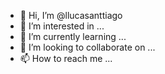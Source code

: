 - 👋 Hi, I’m @llucasanttiago
- 👀 I’m interested in ...
- 🌱 I’m currently learning ...
- 💞️ I’m looking to collaborate on ...
- 📫 How to reach me ...

<!---
llucasanttiago/llucasanttiago is a ✨ special ✨ repository because its `README.md` (this file) appears on your GitHub profile.
You can click the Preview link to take a look at your changes.
--->
